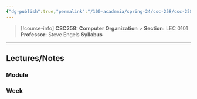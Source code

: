 ```yaml
---
{"dg-publish":true,"permalink":"/100-academia/spring-24/csc-258/csc-258/","tags":["university","cs","course-page"],"created":"2024-06-22T19:06:17.000-04:00","updated":"2024-09-09T23:19:36.000-04:00"}
---
```



> [!course-info] **CSC258: Computer Organization** > **Section:** LEC 0101
> **Professor:** Steve Engels
> **Syllabus**

---
## Lectures/Notes

### Module



### Week


